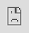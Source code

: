 ```yaml
---
layout: post
title: "몬스타엑스 기현이 '리플레이: O.M.O.M'을 놀린다. 모멘트의 OST"
author: "undefined"
thumbnail: "https://www.allkpop.com/upload/2021/02/content/030334/thumb/1612341292_germainej.jpg"
tags: 
---
```




<div class="video_wrapper" style="padding-top: 56.25%;">
    <iframe id="player" class="main_video" src="https://www.youtube.com/embed/l82Vwjl2KG0" width="100%" height="100%" frameborder="0" allowfullscreen="" style="display: block !important; position: absolute; top: 0px; left: 0px; width: 100%; height: 100%;"></iframe>
</div>


몬스타엑스 기현이 `오모` 티저에서 하차했다.`재생`의 경우 M" 모멘트의 웹 시리즈 OST!

위의 뮤직비디오 티저에서 공찬영(김민철 분)은 유하영(조미연 분)의 미모에 놀라 밴드 동료들과 함께 스프링클러 밑에서 즐거운 시간을 보낸다. "O.M.O.MI"는 누군가와 데이트를 하는 것에 대한 낙관적이고 로맨틱한 곡으로, 2월 4일 KST에 발매될 예정이다.

O.M.O.를 보세요.M" 티저는 위에 있고, 예고편은 어떻게 생각하시는지 알려주세요.